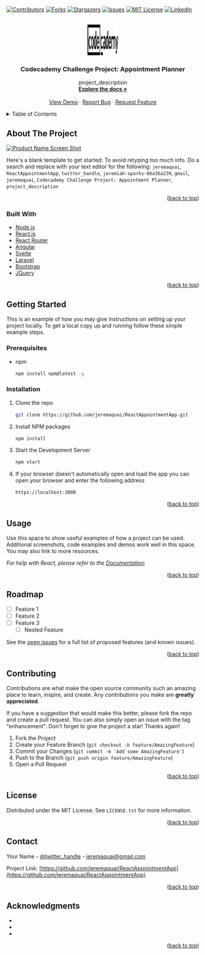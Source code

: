<div id="top"></div>




[![Contributors][contributors-shield]][contributors-url]
[![Forks][forks-shield]][forks-url]
[![Stargazers][stars-shield]][stars-url]
[![Issues][issues-shield]][issues-url]
[![MIT License][license-shield]][license-url]
[![LinkedIn][linkedin-shield]][linkedin-url]



<!-- PROJECT LOGO -->
<br />
<div align="center">
  <a href="https://github.com/jeremaquai/ReactAppointmentApp">
    <img src="images/codecademyLogo.png" alt="Logo" width="80" height="80">
  </a>

<h3 align="center">Codecademy Challenge Project: Appointment Planner</h3>

  <p align="center">
    project_description
    <br />
    <a href="https://github.com/jeremaquai/ReactAppointmentApp"><strong>Explore the docs »</strong></a>
    <br />
    <br />
    <a href="https://github.com/jeremaquai/ReactAppointmentApp">View Demo</a>
    ·
    <a href="https://github.com/jeremaquai/ReactAppointmentApp/issues">Report Bug</a>
    ·
    <a href="https://github.com/jeremaquai/ReactAppointmentApp/issues">Request Feature</a>
  </p>
</div>



<!-- TABLE OF CONTENTS -->
<details>
  <summary>Table of Contents</summary>
  <ol>
    <li>
      <a href="#about-the-project">About The Project</a>
      <ul>
        <li><a href="#built-with">Built With</a></li>
      </ul>
    </li>
    <li>
      <a href="#getting-started">Getting Started</a>
      <ul>
        <li><a href="#prerequisites">Prerequisites</a></li>
        <li><a href="#installation">Installation</a></li>
      </ul>
    </li>
    <li><a href="#usage">Usage</a></li>
    <li><a href="#roadmap">Roadmap</a></li>
    <li><a href="#contributing">Contributing</a></li>
    <li><a href="#license">License</a></li>
    <li><a href="#contact">Contact</a></li>
    <li><a href="#acknowledgments">Acknowledgments</a></li>
  </ol>
</details>



<!-- ABOUT THE PROJECT -->
## About The Project

[![Product Name Screen Shot][product-screenshot]](https://example.com)

Here's a blank template to get started: To avoid retyping too much info. Do a search and replace with your text editor for the following: `jeremaquai`, `ReactAppointmentApp`, `twitter_handle`, `jeremiah-sparks-0ba36a239`, `gmail`, `jeremaquai`, `Codecademy Challenge Project: Appointment Planner`, `project_description`

<p align="right">(<a href="#top">back to top</a>)</p>



### Built With

* [Node.js](https://nextjs.org/)
* [React.js](https://reactjs.org/)
* [React Router](https://reactrouter.com/en/main)
* [Angular](https://angular.io/)
* [Svelte](https://svelte.dev/)
* [Laravel](https://laravel.com)
* [Bootstrap](https://getbootstrap.com)
* [JQuery](https://jquery.com)

<p align="right">(<a href="#top">back to top</a>)</p>



<!-- GETTING STARTED -->
## Getting Started

This is an example of how you may give instructions on setting up your project locally.
To get a local copy up and running follow these simple example steps.

### Prerequisites


* npm
  ```sh
  npm install npm@latest -g
  ```

### Installation

1. Clone the repo
   ```sh
   git clone https://github.com/jeremaquai/ReactAppointmentApp.git
   ```
2. Install NPM packages
   ```sh
   npm install
   ```
3. Start the Development Server
   ```sh
   npm start
   ```
4. If your browser doesn't automatically open and load the app you can open your browser and enter the following address
    ```
    https://localhost:3000
    ```

<p align="right">(<a href="#top">back to top</a>)</p>



<!-- USAGE EXAMPLES -->
## Usage

Use this space to show useful examples of how a project can be used. Additional screenshots, code examples and demos work well in this space. You may also link to more resources.

_For help with React, please refer to the [Documentation](https://reactjs.org/docs/getting-started.html)_

<p align="right">(<a href="#top">back to top</a>)</p>



<!-- ROADMAP -->
## Roadmap

- [ ] Feature 1
- [ ] Feature 2
- [ ] Feature 3
    - [ ] Nested Feature

See the [open issues](https://github.com/jeremaquai/ReactAppointmentApp/issues) for a full list of proposed features (and known issues).

<p align="right">(<a href="#top">back to top</a>)</p>



<!-- CONTRIBUTING -->
## Contributing

Contributions are what make the open source community such an amazing place to learn, inspire, and create. Any contributions you make are **greatly appreciated**.

If you have a suggestion that would make this better, please fork the repo and create a pull request. You can also simply open an issue with the tag "enhancement".
Don't forget to give the project a star! Thanks again!

1. Fork the Project
2. Create your Feature Branch (`git checkout -b feature/AmazingFeature`)
3. Commit your Changes (`git commit -m 'Add some AmazingFeature'`)
4. Push to the Branch (`git push origin feature/AmazingFeature`)
5. Open a Pull Request

<p align="right">(<a href="#top">back to top</a>)</p>



<!-- LICENSE -->
## License

Distributed under the MIT License. See `LICENSE.txt` for more information.

<p align="right">(<a href="#top">back to top</a>)</p>



<!-- CONTACT -->
## Contact

Your Name - [@twitter_handle](https://twitter.com/twitter_handle) - jeremaquai@gmail.com

Project Link: [https://github.com/jeremaquai/ReactAppointmentApp](https://github.com/jeremaquai/ReactAppointmentApp)

<p align="right">(<a href="#top">back to top</a>)</p>



<!-- ACKNOWLEDGMENTS -->
## Acknowledgments

* []()
* []()
* []()

<p align="right">(<a href="#top">back to top</a>)</p>



<!-- MARKDOWN LINKS & IMAGES -->
<!-- https://www.markdownguide.org/basic-syntax/#reference-style-links -->
[contributors-shield]: https://img.shields.io/github/contributors/jeremaquai/ReactAppointmentApp.svg?style=for-the-badge
[contributors-url]: https://github.com/jeremaquai/ReactAppointmentApp/graphs/contributors
[forks-shield]: https://img.shields.io/github/forks/jeremaquai/ReactAppointmentApp.svg?style=for-the-badge
[forks-url]: https://github.com/jeremaquai/ReactAppointmentApp/network/members
[stars-shield]: https://img.shields.io/github/stars/jeremaquai/ReactAppointmentApp.svg?style=for-the-badge
[stars-url]: https://github.com/jeremaquai/ReactAppointmentApp/stargazers
[issues-shield]: https://img.shields.io/github/issues/jeremaquai/ReactAppointmentApp.svg?style=for-the-badge
[issues-url]: https://github.com/jeremaquai/ReactAppointmentApp/issues
[license-shield]: https://img.shields.io/github/license/jeremaquai/ReactAppointmentApp.svg?style=for-the-badge
[license-url]: https://github.com/jeremaquai/ReactAppointmentApp/blob/master/LICENSE.txt
[linkedin-shield]: https://img.shields.io/badge/-LinkedIn-black.svg?style=for-the-badge&logo=linkedin&colorB=555
[linkedin-url]: https://linkedin.com/in/jeremiah-sparks-0ba36a239
[product-screenshot]: images/screenshot.png
